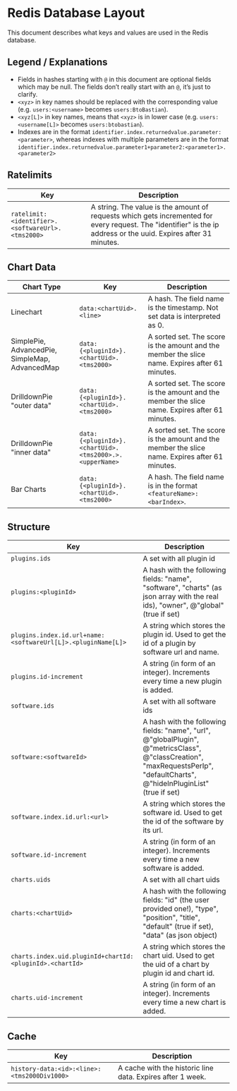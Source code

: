# Redis Database Layout

This document describes what keys and values are used in the Redis database.

## Legend / Explanations

* Fields in hashes starting with `@` in this document are optional fields which may be null. The fields don’t really start
  with an `@`, it’s just to clarify.
* `<xyz>` in key names should be replaced with the corresponding value (e.g. `users:<username>` becomes
  `users:BtoBastian`).
* `<xyz[L]>` in key names, means that `<xyz>` is in lower case (e.g. `users:<username[L]>` becomes `users:btobastian`).
* Indexes are in the format `identifier.index.returnedvalue.parameter:<parameter>`, whereas indexes with multiple
  parameters are in the format
  `identifier.index.returnedvalue.parameter1+parameter2:<parameter1>.<parameter2>`

## Ratelimits

Key | Description
--- | ---
`ratelimit:<identifier>.<softwareUrl>.<tms2000>` | A string. The value is the amount of requests which gets incremented for every request. The "identifier" is the ip address or the uuid. Expires after 31 minutes.

## Chart Data

Chart Type | Key | Description
--- | --- | ---
Linechart | `data:<chartUid>.<line>` | A hash. The field name is the timestamp. Not set data is interpreted as 0.
SimplePie, AdvancedPie, SimpleMap, AdvancedMap | `data:{<pluginId>}.<chartUid>.<tms2000>` | A sorted set. The score is the amount and the member the slice name. Expires after 61 minutes.
DrilldownPie "outer data" | `data:{<pluginId>}.<chartUid>.<tms2000>` | A sorted set. The score is the amount and the member the slice name. Expires after 61 minutes.
DrilldownPie "inner data" | `data:{<pluginId>}.<chartUid>.<tms2000>.>.<upperName>` | A sorted set. The score is the amount and the member the slice name. Expires after 61 minutes.
Bar Charts | `data:{<pluginId>}.<chartUid>.<tms2000>` | A hash. The field name is in the format `<featureName>:<barIndex>`.

## Structure

Key | Description
--- | ---
`plugins.ids` | A set with all plugin id
`plugins:<pluginId>` | A hash with the following fields: "name", "software", "charts" (as json array with the real ids), "owner", @"global" (true if set)
`plugins.index.id.url+name:<softwareUrl[L]>.<pluginName[L]>` | A string which stores the plugin id. Used to get the id of a plugin by software url and name.
`plugins.id-increment` | A string (in form of an integer). Increments every time a new plugin is added.
`software.ids` | A set with all software ids
`software:<softwareId>` | A hash with the following fields: "name", "url", @"globalPlugin", @"metricsClass", @"classCreation", "maxRequestsPerIp", "defaultCharts", @"hideInPluginList" (true if set)
`software.index.id.url:<url>` | A string which stores the software id. Used to get the id of the software by its url.
`software.id-increment` | A string (in form of an integer). Increments every time a new software is added.
`charts.uids` | A set with all chart uids
`charts:<chartUid>` | A hash with the following fields: "id" (the user provided one!), "type", "position", "title", "default" (true if set), "data" (as json object)
`charts.index.uid.pluginId+chartId:<pluginId>.<chartId>` | A string which stores the chart uid. Used to get the uid of a chart by plugin id and chart id.
`charts.uid-increment` | A string (in form of an integer). Increments every time a new chart is added.

## Cache

Key | Description
--- | ---
`history-data:<id>:<line>:<tms2000Div1000>` | A cache with the historic line data. Expires after 1 week.
